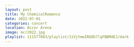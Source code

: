 ```yaml
---
layout: post
title: My ChemicalRomance
date: 2022-07-01
categories: concert
location: Accor Arena
image: mcr2022.jpg
playlist: 111577883/playlist/1iVjtmwIRGDb7lqFBBMdEJ/dark
---
```

